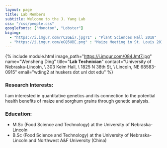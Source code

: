 ```yaml
---
layout: page
title: Lab Members
subtitle: Welcome to the J. Yang Lab
css: "/css/people.css"
googlefonts: ["Monoton", "Lobster"]
bigimg:
  - "https://i.imgur.com/rC2GEi7.jpg?1" : "Plant Sciences Hall 2018"
  - "https://i.imgur.com/eGQ5UBE.png" : "Maize Meeting in St. Louis 2019"
---
```



{% include module.html 
image_path="https://i.imgur.com/084Jmt7.jpg" 
name="Wensheng Ding" 
title="__Lab Technician__" 
contact="University of Nebraska-Lincoln, \\
  303 Keim Hall, \\
  1825 N 38th St, \\
  Lincoln, NE 68583-0915"
email="wding2 at huskers dot unl dot edu"
%}


### Research Interests:

I am interested in quantitative genetics and its connection to the potential health benefits of maize and sorghum grains through genetic analysis. 

### Education:

- M.Sc (Food Science and Technology) at the University of Nebraska-Lincoln
- B.Sc (Food Science and Technology) at the University of Nebraska-Lincoln and Northwest A&F University (China)

